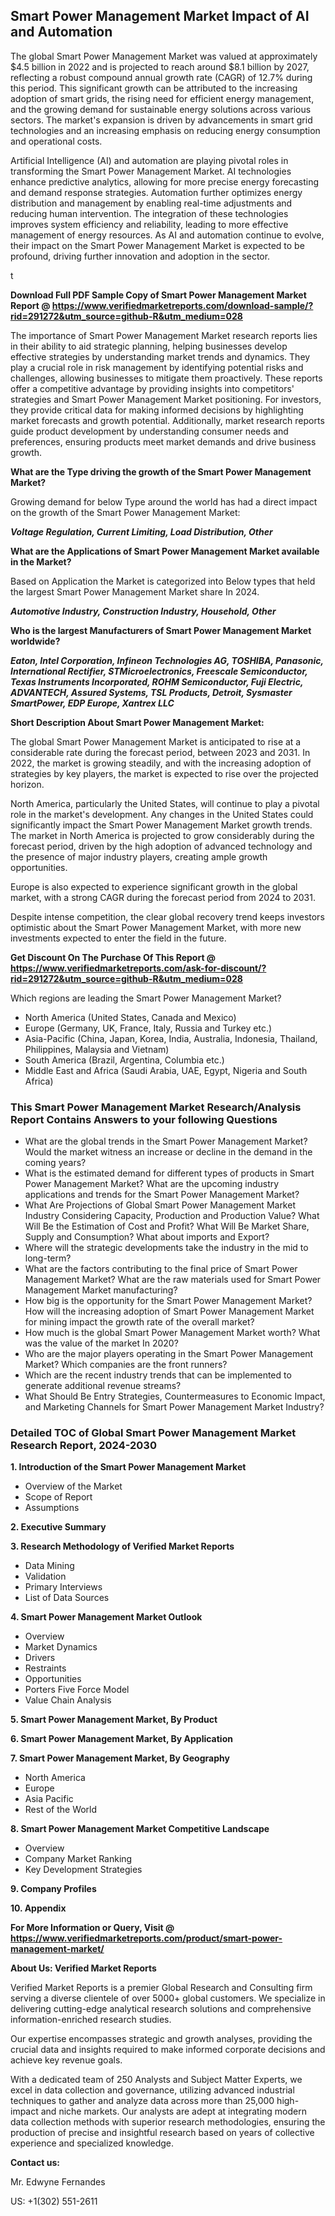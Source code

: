 <h2>Smart Power Management Market Impact of AI and Automation</h2><p>The global Smart Power Management Market was valued at approximately $4.5 billion in 2022 and is projected to reach around $8.1 billion by 2027, reflecting a robust compound annual growth rate (CAGR) of 12.7% during this period. This significant growth can be attributed to the increasing adoption of smart grids, the rising need for efficient energy management, and the growing demand for sustainable energy solutions across various sectors. The market's expansion is driven by advancements in smart grid technologies and an increasing emphasis on reducing energy consumption and operational costs.</p><p>Artificial Intelligence (AI) and automation are playing pivotal roles in transforming the Smart Power Management Market. AI technologies enhance predictive analytics, allowing for more precise energy forecasting and demand response strategies. Automation further optimizes energy distribution and management by enabling real-time adjustments and reducing human intervention. The integration of these technologies improves system efficiency and reliability, leading to more effective management of energy resources. As AI and automation continue to evolve, their impact on the Smart Power Management Market is expected to be profound, driving further innovation and adoption in the sector.</p>t</p><p id="" class=""><strong>Download Full PDF Sample Copy of Smart Power Management Market Report @ <a href="https://www.verifiedmarketreports.com/download-sample/?rid=291272&utm_source=github-R&utm_medium=028" target="_blank">https://www.verifiedmarketreports.com/download-sample/?rid=291272&utm_source=github-R&utm_medium=028</a></strong></p><p>The importance of&nbsp;Smart Power Management Market research reports lies in their ability to aid strategic planning, helping businesses develop effective strategies by understanding market trends and dynamics. They play a crucial role in risk management by identifying potential risks and challenges, allowing businesses to mitigate them proactively. These reports offer a competitive advantage by providing insights into competitors' strategies and Smart Power Management Market positioning. For investors, they provide critical data for making informed decisions by highlighting market forecasts and growth potential. Additionally, market research reports guide product development by understanding consumer needs and preferences, ensuring products meet market demands and drive business growth.</p><p><strong>What are the&nbsp;Type driving the growth of the Smart Power Management Market?</strong></p><p id="" class="">Growing demand for below Type around the world has had a direct impact on the growth of the Smart Power Management Market:</p><em><strong>Voltage Regulation, Current Limiting, Load Distribution, Other</strong></em></p><strong>What are the&nbsp;Applications&nbsp;of Smart Power Management Market available in the Market?</strong></p><p id="" class="">Based on Application the Market is categorized into Below types that held the largest Smart Power Management Market share In 2024.</p><em><strong>Automotive Industry, Construction Industry, Household, Other</strong></em></p><strong>Who is the largest Manufacturers of Smart Power Management Market worldwide?</strong></p><p><em><strong>Eaton, Intel Corporation, Infineon Technologies AG, TOSHIBA, Panasonic, International Rectifier, STMicroelectronics, Freescale Semiconductor, Texas Instruments Incorporated, ROHM Semiconductor, Fuji Electric, ADVANTECH, Assured Systems, TSL Products, Detroit, Sysmaster SmartPower, EDP Europe, Xantrex LLC</strong></em></p><p id="" class=""><strong>Short Description About Smart Power Management Market:</strong></p><p>The global Smart Power Management Market is anticipated to rise at a considerable rate during the forecast period, between 2023 and 2031. In 2022, the market is growing steadily, and with the increasing adoption of strategies by key players, the market is expected to rise over the projected horizon.</p><p>North America, particularly the United States, will continue to play a pivotal role in the market's development. Any changes in the United States could significantly impact the Smart Power Management Market growth trends. The market in North America is projected to grow considerably during the forecast period, driven by the high adoption of advanced technology and the presence of major industry players, creating ample growth opportunities.</p><p>Europe is also expected to experience significant growth in the global market, with a strong CAGR during the forecast period from 2024 to 2031.</p><p>Despite intense competition, the clear global recovery trend keeps investors optimistic about the Smart Power Management Market, with more new investments expected to enter the field in the future.</p><p id="" class=""><strong>Get Discount On The Purchase Of This Report @ <a href="https://www.verifiedmarketreports.com/ask-for-discount/?rid=291272&utm_source=github-R&utm_medium=028" target="_blank">https://www.verifiedmarketreports.com/ask-for-discount/?rid=291272&utm_source=github-R&utm_medium=028</a></strong></p>Which regions are leading the Smart Power Management Market?</p><ul><li>North America (United States, Canada and Mexico)</li><li>Europe (Germany, UK, France, Italy, Russia and Turkey etc.)</li><li>Asia-Pacific (China, Japan, Korea, India, Australia, Indonesia, Thailand, Philippines, Malaysia and Vietnam)</li><li>South America (Brazil, Argentina, Columbia etc.)</li><li>Middle East and Africa (Saudi Arabia, UAE, Egypt, Nigeria and South Africa)</li></ul><h3 id="" class="">This Smart Power Management Market Research/Analysis Report Contains Answers to your following Questions</h3><ul><li>What are the global trends in the Smart Power Management Market? Would the market witness an increase or decline in the demand in the coming years?</li><li>What is the estimated demand for different types of products in Smart Power Management Market? What are the upcoming industry applications and trends for the Smart Power Management Market?</li><li>What Are Projections of Global Smart Power Management Market Industry Considering Capacity, Production and Production Value? What Will Be the Estimation of Cost and Profit? What Will Be Market Share, Supply and Consumption? What about imports and Export?</li><li>Where will the strategic developments take the industry in the mid to long-term?</li><li>What are the factors contributing to the final price of Smart Power Management Market? What are the raw materials used for Smart Power Management Market manufacturing?</li><li>How big is the opportunity for the Smart Power Management Market? How will the increasing adoption of Smart Power Management Market for mining impact the growth rate of the overall market?</li><li>How much is the global Smart Power Management Market worth? What was the value of the market In 2020?</li><li>Who are the major players operating in the Smart Power Management Market? Which companies are the front runners?</li><li>Which are the recent industry trends that can be implemented to generate additional revenue streams?</li><li>What Should Be Entry Strategies, Countermeasures to Economic Impact, and Marketing Channels for Smart Power Management Market Industry?</li></ul><h3 id="" class="">Detailed TOC of Global Smart Power Management Market Research Report, 2024-2030</h3><p id="" class=""><strong>1. Introduction of the Smart Power Management Market</strong></p><ul><li>Overview of the Market</li><li>Scope of Report</li><li>Assumptions</li></ul><p id="" class=""><strong>2. Executive Summary</strong></p><p id="" class=""><strong>3. Research Methodology of Verified Market Reports</strong></p><ul><li>Data Mining</li><li>Validation</li><li>Primary Interviews</li><li>List of Data Sources</li></ul><p id="" class=""><strong>4. Smart Power Management Market Outlook</strong></p><ul><li>Overview</li><li>Market Dynamics</li><li>Drivers</li><li>Restraints</li><li>Opportunities</li><li>Porters Five Force Model</li><li>Value Chain Analysis</li></ul><p id="" class=""><strong>5. Smart Power Management Market, By Product</strong></p><p id="" class=""><strong>6. Smart Power Management Market, By Application</strong></p><p id="" class=""><strong>7. Smart Power Management Market, By Geography</strong></p><ul><li>North America</li><li>Europe</li><li>Asia Pacific</li><li>Rest of the World</li></ul><p id="" class=""><strong>8. Smart Power Management Market Competitive Landscape</strong></p><ul><li>Overview</li><li>Company Market Ranking</li><li>Key Development Strategies</li></ul><p id="" class=""><strong>9. Company Profiles</strong></p><p id="" class=""><strong>10. Appendix</strong></p><p id="" class=""><strong>For More Information or Query, Visit @ <a href="https://www.verifiedmarketreports.com/product/smart-power-management-market/" target="_blank">https://www.verifiedmarketreports.com/product/smart-power-management-market/</a></strong></p><p id="" class=""><strong>About Us: Verified Market Reports</strong></p><p id="" class="">Verified Market Reports is a premier Global Research and Consulting firm serving a diverse clientele of over 5000+ global customers. We specialize in delivering cutting-edge analytical research solutions and comprehensive information-enriched research studies.</p><p id="" class="">Our expertise encompasses strategic and growth analyses, providing the crucial data and insights required to make informed corporate decisions and achieve key revenue goals.</p><p id="" class="">With a dedicated team of 250 Analysts and Subject Matter Experts, we excel in data collection and governance, utilizing advanced industrial techniques to gather and analyze data across more than 25,000 high-impact and niche markets. Our analysts are adept at integrating modern data collection methods with superior research methodologies, ensuring the production of precise and insightful research based on years of collective experience and specialized knowledge.</p><p id="" class=""><strong>Contact us:</strong></p><p id="" class="">Mr. Edwyne Fernandes</p><p id="" class="">US: +1(302) 551-2611</p>